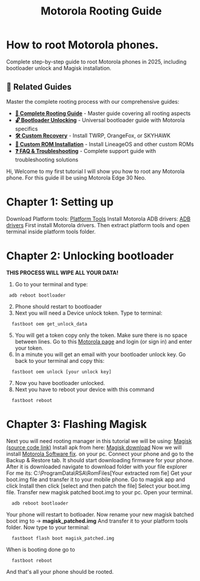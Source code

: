 ﻿---
layout: doc
title: Motorola Rooting Guide
description: "Complete step-by-step guide to root Motorola phones in 2025. Learn how to unlock bootloader and install Magisk on Motorola devices."
head:
  - - link
    - rel: canonical
      href: https://awesome-android-root.org/android-root-guides/motorola
  - - meta
    - property: og:type
      content: article
  - - meta
    - property: og:title
      content: Complete Motorola Rooting Guide - Bootloader Unlock & Magisk 2025
  - - meta
    - property: og:description
      content: Root your Motorola device with this comprehensive guide covering bootloader unlock, Magisk installation, and step-by-step instructions for Motorola Edge 30 Neo.
  - - meta
    - property: og:url
      content: https://awesome-android-root.org/android-root-guides/motorola
  - - meta
    - property: og:image
      content: https://awesome-android-root.org/images/og/motorola.png
  - - meta
    - name: twitter:card
      content: summary_large_image
  - - meta
    - name: twitter:title
      content: Motorola Rooting Guide - Edge 30 Neo & More 2025
  - - meta
    - name: twitter:description
      content: Complete step-by-step guide to root Motorola phones. Covers bootloader unlock, Magisk installation, and troubleshooting.
  - - meta
    - name: keywords
      content: motorola root guide, motorola edge 30 neo root, motorola bootloader unlock, motorola magisk, motorola rooting 2025, motorola adb drivers, motorola software fix, fastboot motorola, motorola unlock token, motorola rooting tutorial
  - - meta
    - name: author
      content: Awesome Android Root Project
  - - meta
    - property: article:author
      content: https://github.com/fynks/awesome-android-root
  - - meta
    - property: article:section
      content: Rooting Guides
  - - meta
    - property: article:tag
      content: Motorola
  - - meta
    - property: article:tag
      content: Bootloader Unlock
  - - meta
    - property: article:tag
      content: Magisk
  - - meta
    - property: article:published_time
      content: 2025-06-11
  - - meta
    - property: article:modified_time
      content: 2025-06-11
  - - meta
    - name: robots
      content: index, follow, max-image-preview:large
---

# How to root Motorola phones.

Complete step-by-step guide to root Motorola phones in 2025, including bootloader unlock and Magisk installation.

## 🔗 Related Guides
Master the complete rooting process with our comprehensive guides:
- **[📖 Complete Rooting Guide](./index.md)** - Master guide covering all rooting aspects
- **[🔓 Bootloader Unlocking](./how-to-unlock-bootloader.md)** - Universal bootloader guide with Motorola specifics
- **[🛠️ Custom Recovery](./how-to-install-custom-recovery.md)** - Install TWRP, OrangeFox, or SKYHAWK
- **[🌟 Custom ROM Installation](./custom-rom-installation.md)** - Install LineageOS and other custom ROMs
- **[❓ FAQ & Troubleshooting](../faqs.md)** - Complete support guide with troubleshooting solutions

Hi, 
Welcome to my first tutorial I will show you how to root any Motorola phone.
For this guide ill be using Motorola Edge 30 Neo.


# Chapter 1: Setting up

Download Platform tools: [Platform Tools](https://dl.google.com/android/repository/platform-tools-latest-windows.zip)
Install Motorola ADB drivers: [ADB drivers](https://en-us.support.motorola.com/app/usb-drivers)
First install Motorola drivers.
Then extract platform tools and open terminal inside platform tools folder.

# Chapter 2: Unlocking bootloader
**THIS PROCESS WILL WIPE ALL YOUR DATA!**

1. Go to your terminal and type:
 ```
  adb reboot bootloader
 ```
2. Phone should restart to bootloader
3. Next you will need a Device unlock token.
Type to terminal:
  ```
    fastboot oem get_unlock_data
  ```
5. You will get a token copy only the token.
Make sure there is no space between lines.
Go to this [Motorola page](https://en-us.support.motorola.com/app/standalone/bootloader/unlock-your-device-a) and login (or sign in) and enter  your token.
6. In a minute you will get an email with your bootloader unlock key.
Go back to your terminal and copy this:
  ```
    fastboot oem unlock [your unlock key]
  ```
7. Now you have bootloader unlocked.
8. Next you have to reboot your device with this command
  
  ```
    fastboot reboot
  ```

# Chapter 3: Flashing Magisk
Next you will need rooting manager in this tutorial we will be using: [Magisk (source code link)](https://github.com/topjohnwu/Magisk) 
Install apk from here: [Magisk download](https://github.com/topjohnwu/Magisk/releases/tag/v29.0)
Now we will install [Motorola Software fix](https://en-us.support.motorola.com/app/softwarefix). on your pc.
Connect your phone and go to the Backup & Restore tab.
It should start downloading firmware for your phone.
After it is downloaded navigate to download folder with your file explorer   
For me its: C:\ProgramData\RSA\RomFiles\[Your extracted rom fie] 
Get your boot.img file and transfer it to your mobile phone.
Go to magisk app and click Install then click [select and then patch the file]
Select your boot.img file.
Transfer new magisk patched boot.img to your pc.
Open your terminal.
  ```
    adb reboot bootloader
  ```
Your phone will restart to botloader.
Now rename your new magisk batched boot img to -> **magisk_patched.img**
And transfer it to your platform tools folder.
Now type to your terminal:
  ```
    fastboot flash boot magisk_patched.img
  ```
  When is booting done go to 
  ```
    fastboot reboot
  ```
  And that's all your phone should be rooted. 



